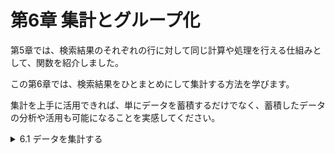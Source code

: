 # 第6章 集計とグループ化
第5章では、検索結果のそれぞれの行に対して同じ計算や処理を行える仕組みとして、関数を紹介しました。

この第6章では、検索結果をひとまとめにして集計する方法を学びます。

集計を上手に活用できれば、単にデータを蓄積するだけでなく、蓄積したデータの分析や活用も可能になることを実感してください。

<details><summary>6.1 データを集計する</summary>

### 6.1.1 集計関数とは
集計処理は、次のようなSQL文で簡単に実現できます。
- リスト 6-1 出金額を集計する

```sql
SELECT SUM(出金額) AS 出金額の合計
  FROM 家計簿
```

| 出金額の合計 |
| --- |
| 15740 |

このSQL文で利用されている「SUM」は、検索結果のデータを集計する**集計関数**の1つです。ほかにも、最大値や平均値などを算出する集計関数も存在します。集計関数を使うと、SELECT文による検索結果が集計された形で出力されるようになります。

- 6.1.2 集計関数の特徴
